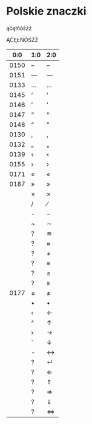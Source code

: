 # Polskie znaczki

ąćęłńóśżź

ĄĆĘŁŃÓŚŻŹ


| 0:0 | 1:0 | 2:0 |
| -- | -- | -- |
|0150|–|&ndash;|
|0151|—|&mdash;|
|0133|…|&hellip;|
|0145|‘|&lsquo;|
|0146|’|&rsquo;|
|0147|“|&ldquo;|
|0148|“|&rdquo;|
|0130|‚|&sbquo;|
|0132|„|&bdquo;|
|0139|‹|&lsaquo;|
|0155|›|&rsaquo;|
|0171|«|&laquo;|
|0187|»|&raquo;|
||×|&times;|
||/|&frasl;|
||-|&minus;|
||~|&sim;|
||?|&cong;|
||?|&asymp;|
||?|&ne;|
||?|&equiv;|
||?|&le;|
||?|&ge;|
|0177|±|&plusmn;|
||•|&bull;|
||‹|&larr;|
||^|&uarr;|
||›|&rarr;|
||ˇ|&darr;|
||-|&harr;|
||?|&crarr;|
||?|&lArr;|
||?|&uArr;|
||?|&rArr;|
||?|&dArr;|
||?|&hArr;|


